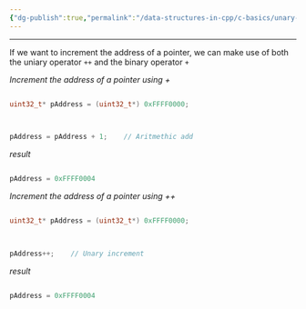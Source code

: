 ```yaml
---
{"dg-publish":true,"permalink":"/data-structures-in-cpp/c-basics/unary-operators-with-pointer-variables/"}
---
```


---
If we want to increment the address of a pointer, we can make use of both the uniary operator `++` and the binary operator `+`

_Increment the address of a pointer using +_
```C++

uint32_t* pAddress = (uint32_t*) 0xFFFF0000;

  

pAddress = pAddress + 1;    // Aritmethic add

```

_result_
```C++

pAddress = 0xFFFF0004

```


_Increment the address of a pointer using ++_
```C++

uint32_t* pAddress = (uint32_t*) 0xFFFF0000;

  

pAddress++;    // Unary increment

```

_result_
```C++

pAddress = 0xFFFF0004

```